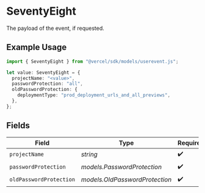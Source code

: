 # SeventyEight

The payload of the event, if requested.

## Example Usage

```typescript
import { SeventyEight } from "@vercel/sdk/models/userevent.js";

let value: SeventyEight = {
  projectName: "<value>",
  passwordProtection: "all",
  oldPasswordProtection: {
    deploymentType: "prod_deployment_urls_and_all_previews",
  },
};
```

## Fields

| Field                          | Type                           | Required                       | Description                    |
| ------------------------------ | ------------------------------ | ------------------------------ | ------------------------------ |
| `projectName`                  | *string*                       | :heavy_check_mark:             | N/A                            |
| `passwordProtection`           | *models.PasswordProtection*    | :heavy_check_mark:             | N/A                            |
| `oldPasswordProtection`        | *models.OldPasswordProtection* | :heavy_check_mark:             | N/A                            |
